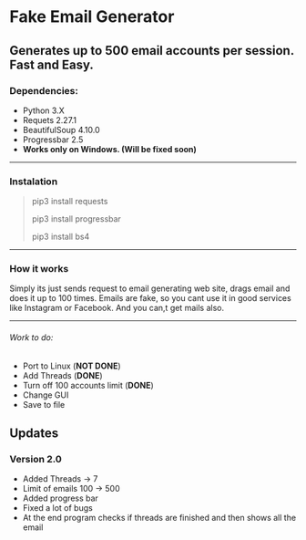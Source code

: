# Fake Email Generator
## Generates up to 500 email accounts per session. Fast and Easy.

### Dependencies:
+ Python 3.X
+ Requets 2.27.1
+ BeautifulSoup 4.10.0
+ Progressbar 2.5
+ **Works only on Windows. (Will be fixed soon)**
***
### Instalation
> pip3 install requests
> 
> pip3 install progressbar
> 
> pip3 install bs4
***
### How it works
Simply its just sends request to email generating web site, drags email and does it up to 100 times. Emails are fake, so you cant use it in good services like Instagram or Facebook. And you can,t get mails also.
***
###### Work to do:
+ Port to Linux (**NOT DONE**)
+ Add Threads (**DONE**)
+ Turn off 100 accounts limit (**DONE**)
+ Change GUI
+ Save to file

## Updates
### Version 2.0
+ Added Threads -> 7
+ Limit of emails 100 -> 500
+ Added progress bar
+ Fixed a lot of bugs
+ At the end program checks if threads are finished and then shows all the email

